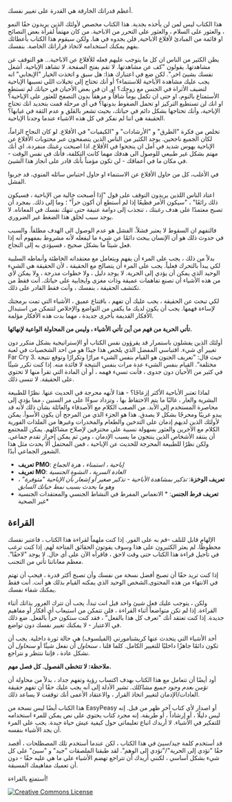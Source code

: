 أعظم قدراتك الخارقة هي القدرة على تغيير نفسك.

هذا الكتاب ليس لمن لن يأخذه بجدية. هذا الكتاب مخصص لأولئك الذين يريدون حقًا النمو ، والعثور على السلام ، والعثور على التحرر من الاباحية. من كان مهتماً لقرأة بعض النصائح او قائمة من المبادئ لأقلاع الاباحية, فلن يجدوه في هنا. ولكن سيقوم هذا الكتاب بأعطائك بفهم يمكنك استخدامه لاتخاذ قراراتك الخاصة. بنفسك.

يظن الكثير من الناس ان كل ما يتوجب عليهم فعله للأقلاع عن الاباحية... هو التوقف عن مشاهدتها. يقولون "كف عن مشاهدتها. لا تقم بفتح الصفحة. لا تشاهد الإباحية. أشغل نفسك بشيئ اخر.". لكن ضع في اعتبارك هذا: هل سبق و اتخذت الخيار "الإيجابي" انه يجب عليك مشاهدة الأباحية للاستنماء؟ أو أنك تحتاج إلى تخيلات اللي تسببها الإباحية لتضيف الأثراة في الجنس مع زوجك؟ او, ان في بعض الأحيان في حياتك لم تستطع الأستمتاع بالنوم، او حتى ان تكمل يوماً شاقاً و مرهقاً بدون التصفح للعثور على الإباحية؟ او انك لن تستطيع التركيز او تحمل الضغوط بدونها؟ في أي مرحلة قمت بتحديد انك تحتاج الإباحية، وأنك تحتاجها بشكل دائم في حياتك، بحيث تشعر بالقلق و عدم الثقة في غيابها؟ الحقيقة هي اننا لم نفكر في كل هذه الاشياء عندما وجدنا الإباحية.

تخلص من فكرة "الطرق" و "الأرشادات" و "الكيفيات" في الأقلاع. لو كان النجاح الزاماً، لكان الجميع ناجحين. يوجد الكثير من الناس الذين يتصفحون عبر محتويات الأقلاع عن الإباحية بهوس شديد في أمل ان ينجحوا في الأقلاع. اذا اصبحت رغبتك منفردة، اي أنك مهتم بشكل غير طبيعي للوصول الى هدفك مهما كانت التكلفة، فأنك في نفس الوقت - في مكان ما في أعماقك - لن تكون مؤمناً بأنك قادر على انجاز هذا الشيئ.   


في الأغلب، كل من حاول الأقلاع عن الاستنماء او حاول احتباس سائله المنوي، قد جربوا الفشل. 
 

اعتاد الناس اللذين يريدون التوقف على قول "إذا أصبحت خالية من الإباحية ، فسيكون ذلك رائعًا" ، "سيكون الأمر فظيعًا إذا لم أستطع أن أكون حراً" ؛ وما إلى ذلك. بمجرد أن تصبح معتمدًا على هدف رغبتك ، تنجذب إلى دوامة عنيفة حتى تنهك نفسك في المعاناه. لا يوجد سبب لخلق هذا الضغط غير الضروري.



فالتفهم ان السقوط لا يعتبر فشلاً. الفشل هو عدم الوصول الى الهدف مطلقاً. والسبب في حدوث ذلك هو أن الإنسان يبحث دائمًا عن شيء ما ليفعله لأنه مشروط بمفهوم أنه إذا فعل شيئاً ما بشكل صحيح ، فسيؤدي به إلى النجاح.

بدلاً من ذلك ، يجب على المرء أن يفهم ويتعامل مع معتقداته الخاطئة وأنماطه السلبية لكي يبدأ بالتحرك فعلياً. يجب على المرء أن يتصالح مع الحقيقة ، لأن الحقيقة هي الشيء الوحيد الذي يمكن أن يؤدي إلى الحرية. لا يوجد دليل ، ولا خطوات مدرجة ، ولا يمكن لأي من هذه الأشياء أن تصنع تفاهمات عميقة وذات مغزى وايجابية على حياتك. أنت فقط من تكتشف الحقيقة ، بنفسك ، وأنت فقط القادر على ذلك.

 لكي تبحث عن الحقيقة ، يجب عليك أن تفهم ، باقتناع عميق ، الأشياء التي تمت برمجتك لإساءة فهمها. يجب أن يكون لديك ما يكفي من التواضع والإخلاص لتتمكن من استبدال الأفكار القديمة بأخرى جديدة ، مهما بدت هذه الأفكار مؤلمة.



**تأتي الحرية من فهم من أين تأتي الأشياء ، وليس من المحاولة الواعية لإنهائها.**

أولئك الذين يفشلون باستمرار قد يقرؤون نفس الكتاب أو الإستراتيجية بشكل متكرر دون تغيير أي شيء. اقتباسي المفضل الذي يلخص هذا جيدًا هو من احد الشخصيات في لعبة Far Cry 3. حيث قال: "تعريف الجنون هو القيام بنفس الشيء مرارًا وتكرارًا وتوقع نتيجة مختلفة". القيام بنفس الشيء عدة مرات بنفس النتيجة لا فائدة منه. إذا كنت تكرر شيئًا في كثير من الأحيان دون جدوى ، فأنت تسيء فهمه ، أو أن المادة التي تقرأ منها لا تحتوي على الحقيقة. لا تنسى ذلك.



لماذا تعتبر الأباحية الأكثر إزعاجًا؟ - هذا لأنهه محرجة في الحديث عنها. نظرًا للطبيعة البشرية والعار ، غالبًا ما يتم الاحتفاظ بها ، وتزداد سوءًا على مر السنين ، مما يؤدي إلى محاصرة المستخدم إلى الأبد. من الصعب الكلام مع الأصدقاء والعائلة بشأن ذلك لأنه قد يبدو غريبًا ومحرجًا بشكل لا يصدق. هذا هو الجزء الذي من المرجح أن يكون الأسوأ. يمكن لأولئك الذين لديهم إدمان على التدخين والطعام والمخدرات وغيرها من الملذات الفورية الكلام مع الآخرين والعثور بسهولة نسبية على محترفين لإصلاح مشاكلهم. يمكن للمجتمع أن ينتقد الأشخاص الذين ينتجون ما يسبب الإدمان ، ومن ثم يمكن إحراز تقدم جماعي. ولكن نظرًا للطبيعة المحرجة للحديث عن الإباحية ، فمن المحتمل ألا يحدث مثل هذا الشعور الجماعي أبدًا.


- **تعريف PMO**: *إباحية ، استمناء ، هزة الجماع*
- **تعريف MO**: *العادة السرية ، النشوة الجنسية*
- **تعريف الوخزة**: *تذكير بمشاهدة الأباحية - تذكير صغير أو إشعار بأن الإباحية "متوفرة" ، وهو ما يحدث بسبب نمط حياتك السابق*
- **تعريف فرط الجنس**: * الانغماس المفرط في النشاط الجنسي والمعتقدات الجنسية غير الصحية*


## القراءة 

الإلهام قابل للتلف -قم به على الفور. إذا كنت  ملهماً لقراءة هذا الكتاب ، فاعتبر نفسك محظوظًا. لم يعثر الكثيرون على هذا وسوف يفوتون الحقائق المتاحة لهم. إذا كنت ترغب في تأجيل قراءة هذا الكتاب حتى وقت لاحق ، فاقرأه الآن على أي حال. لا يوجد "لاحقًا". معظم معاناتنا تأتي من التجنب.

إذا كنت تريد حقًا أن تصبح أفضل نسخة من نفسك وأن تصبح أكثر قدرة ، فيجب أن تهتم في الانتهاء من هذه المحتوى.الشخص الوحيد الذي يمكنه القيام بذلك هو أنت. أنت فقط يمكنك شفاء نفسك.

ولكن ، يتوجب عليك فعل شيئ واحد قبل انت تبدأ، يجب أن تترك الغرور بذاتك أثناء القراءة. إذا لم تكن متواضعاً أثناء القراءة ، فلن تتمكن من استيعاب أي أفكار أو مفاهيم جديدة. إذا كنت تعتقد أنك "تعرف كل هذا بالفعل" ، فقد كنت ستكون حراً بالفعل. ضع ذلك في الاعتبار - لا يمكنك تغيير نفسك دون تواضع.

أحد الأشياء التي يتحدث عنها كريشنامورتي (الفيلسوف) هي حالة ثورة داخلية. يجب أن تكون دائمًا جاهزًا داخليًا للتغيير الكامل. كلما قلنا ، *سنحاول* أن نفعل شيئًا أو *سنحاول* أن نشكل عادة ، فإننا ننتظر و نتراجع.



**ملاحظة: لا تتخطى الفصول. كل فصل مهم.**

أود أيضًا أن تتعامل مع هذا الكتاب بهدف اكتساب رؤية وتفهم جداد ، بدلاً من محاولة أن *تؤمن بعدم وجود جميع مشاكلك*. تشير الأدلة إلى أنه يجب عليك حقًا أن تفهم حقيقة العادات/الإدمان لتغيير اتخاذ القرار ، والاعتقاد الأعمى أنك توقفت لا يساعد ذلك.

هذا الكتاب أيضًا ليس نسخة من EasyPeasy أو اصدار لأي كتاب آخر ظهر من قبل. إنه ليس دليلًا ، أو إرشاداً ، أو طريقة. إنه مجرد كتاب يحتوي على نص يمكن للمرء استخدامه للتفكير في الأشياء. لا أريدك اتباع تعليماتي حول كيفية عيش حياة جيدة. يجب على المرء أن يجد الأشياء بنفسه.

قد أستخدم كلمة جيد/سيئ في هذا الكتاب ، لكن عندما أستخدم تلك المصطلحات ، أقصد حقًا "تؤدي إلى الحرية"/"تؤدي إلى الوهم". لقد طبقنا الملصقات "جيد" و "سيئ" على كل شيء بشكل أساسي ، لكنني أريدك أن تتراجع تهضم الأشياء على ما هي عليه حقًا - دون أن تعميك مفاهيمك المسبقة.

أستمتع بالقراءة!

<a rel="license" href="http://creativecommons.org/licenses/by-sa/4.0/" target="_blank"><img alt="Creative Commons License" style="border-width:0" src="https://i.creativecommons.org/l/by-sa/4.0/88x31.png" /></a>
